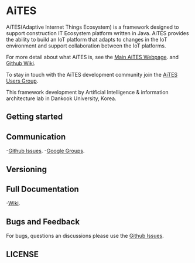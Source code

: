 # AiTES
AiTES(Adaptive Internet Things Ecosystem) is a framework designed to support construction IT Ecosystem platform written in Java. AiTES provides the ability to build an IoT platform that adapts to changes in the IoT environment and support collaboration between the IoT platforms.

For more detail about what AiTES is, see the [Main AiTES Webpage](http://se.dku.edu).
and [Github Wiki](https://github.com/lecture4u/AiTES/wiki).

To stay in touch with the AiTES development community join the [AiTES Users Group](https://groups.google.com/forum/#!forum/aites-users). 

This framework development by Artificial Intelligence & information architecture lab in Dankook University, Korea.

## Getting started

## Communication
-[Github Issues](https://github.com/lecture4u/AiTES/issues).
-[Google Groups](https://groups.google.com/forum/#!forum/aites-users).

## Versioning

## Full Documentation

-[Wiki](https://github.com/lecture4u/AiTES/wiki).

## Bugs and Feedback

For bugs, questions an discussions please use the [Github Issues](https://github.com/lecture4u/AiTES/issues).

## LICENSE
